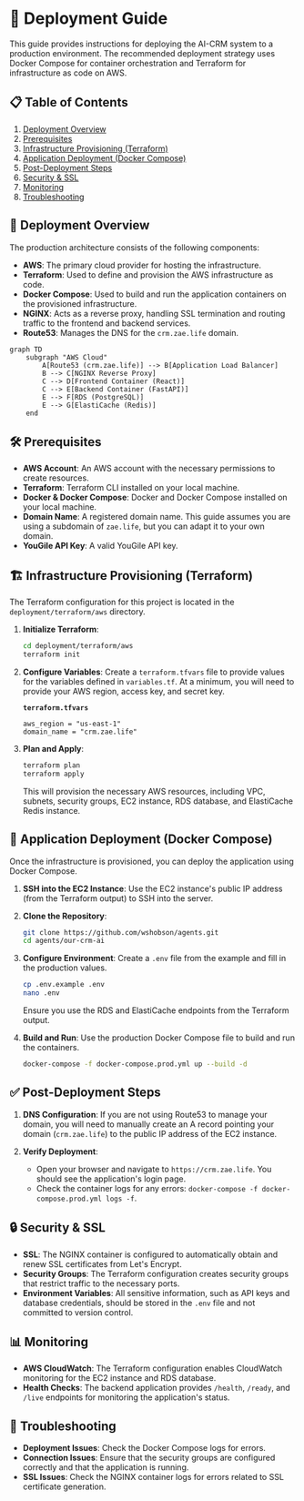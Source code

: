 # 🚀 Deployment Guide

This guide provides instructions for deploying the AI-CRM system to a production environment. The recommended deployment strategy uses Docker Compose for container orchestration and Terraform for infrastructure as code on AWS.

## 📋 Table of Contents

1. [Deployment Overview](#-deployment-overview)
2. [Prerequisites](#-prerequisites)
3. [Infrastructure Provisioning (Terraform)](#-infrastructure-provisioning-terraform)
4. [Application Deployment (Docker Compose)](#-application-deployment-docker-compose)
5. [Post-Deployment Steps](#-post-deployment-steps)
6. [Security & SSL](#-security--ssl)
7. [Monitoring](#-monitoring)
8. [Troubleshooting](#-troubleshooting)

## 🎯 Deployment Overview

The production architecture consists of the following components:

- **AWS**: The primary cloud provider for hosting the infrastructure.
- **Terraform**: Used to define and provision the AWS infrastructure as code.
- **Docker Compose**: Used to build and run the application containers on the provisioned infrastructure.
- **NGINX**: Acts as a reverse proxy, handling SSL termination and routing traffic to the frontend and backend services.
- **Route53**: Manages the DNS for the `crm.zae.life` domain.

```mermaid
graph TD
    subgraph "AWS Cloud"
        A[Route53 (crm.zae.life)] --> B[Application Load Balancer]
        B --> C[NGINX Reverse Proxy]
        C --> D[Frontend Container (React)]
        C --> E[Backend Container (FastAPI)]
        E --> F[RDS (PostgreSQL)]
        E --> G[ElastiCache (Redis)]
    end
```

## 🛠️ Prerequisites

- **AWS Account**: An AWS account with the necessary permissions to create resources.
- **Terraform**: Terraform CLI installed on your local machine.
- **Docker & Docker Compose**: Docker and Docker Compose installed on your local machine.
- **Domain Name**: A registered domain name. This guide assumes you are using a subdomain of `zae.life`, but you can adapt it to your own domain.
- **YouGile API Key**: A valid YouGile API key.

## 🏗️ Infrastructure Provisioning (Terraform)

The Terraform configuration for this project is located in the `deployment/terraform/aws` directory.

1.  **Initialize Terraform**:
    ```bash
    cd deployment/terraform/aws
    terraform init
    ```

2.  **Configure Variables**:
    Create a `terraform.tfvars` file to provide values for the variables defined in `variables.tf`. At a minimum, you will need to provide your AWS region, access key, and secret key.

    **`terraform.tfvars`**
    ```hcl
    aws_region = "us-east-1"
    domain_name = "crm.zae.life"
    ```

3.  **Plan and Apply**:
    ```bash
    terraform plan
    terraform apply
    ```
    This will provision the necessary AWS resources, including VPC, subnets, security groups, EC2 instance, RDS database, and ElastiCache Redis instance.

## 🚀 Application Deployment (Docker Compose)

Once the infrastructure is provisioned, you can deploy the application using Docker Compose.

1.  **SSH into the EC2 Instance**:
    Use the EC2 instance's public IP address (from the Terraform output) to SSH into the server.

2.  **Clone the Repository**:
    ```bash
    git clone https://github.com/wshobson/agents.git
    cd agents/our-crm-ai
    ```

3.  **Configure Environment**:
    Create a `.env` file from the example and fill in the production values.
    ```bash
    cp .env.example .env
    nano .env
    ```
    Ensure you use the RDS and ElastiCache endpoints from the Terraform output.

4.  **Build and Run**:
    Use the production Docker Compose file to build and run the containers.
    ```bash
    docker-compose -f docker-compose.prod.yml up --build -d
    ```

## ✅ Post-Deployment Steps

1.  **DNS Configuration**:
    If you are not using Route53 to manage your domain, you will need to manually create an A record pointing your domain (`crm.zae.life`) to the public IP address of the EC2 instance.

2.  **Verify Deployment**:
    -   Open your browser and navigate to `https://crm.zae.life`. You should see the application's login page.
    -   Check the container logs for any errors: `docker-compose -f docker-compose.prod.yml logs -f`.

## 🔒 Security & SSL

-   **SSL**: The NGINX container is configured to automatically obtain and renew SSL certificates from Let's Encrypt.
-   **Security Groups**: The Terraform configuration creates security groups that restrict traffic to the necessary ports.
-   **Environment Variables**: All sensitive information, such as API keys and database credentials, should be stored in the `.env` file and not committed to version control.

## 📊 Monitoring

-   **AWS CloudWatch**: The Terraform configuration enables CloudWatch monitoring for the EC2 instance and RDS database.
-   **Health Checks**: The backend application provides `/health`, `/ready`, and `/live` endpoints for monitoring the application's status.

## 🔧 Troubleshooting

-   **Deployment Issues**: Check the Docker Compose logs for errors.
-   **Connection Issues**: Ensure that the security groups are configured correctly and that the application is running.
-   **SSL Issues**: Check the NGINX container logs for errors related to SSL certificate generation.
